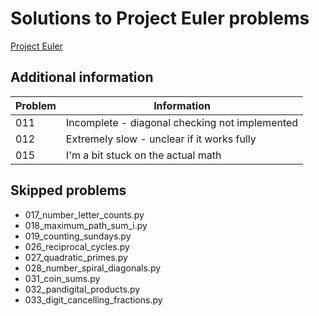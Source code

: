 # Solutions to Project Euler problems

[Project Euler](https://projecteuler.net/archives)

## Additional information

| Problem | Information                                    |
| ------- | ---------------------------------------------- |
| 011     | Incomplete - diagonal checking not implemented |
| 012     | Extremely slow - unclear if it works fully     |
| 015     | I'm a bit stuck on the actual math             |

## Skipped problems

- 017_number_letter_counts.py
- 018_maximum_path_sum_i.py
- 019_counting_sundays.py
- 026_reciprocal_cycles.py
- 027_quadratic_primes.py
- 028_number_spiral_diagonals.py
- 031_coin_sums.py
- 032_pandigital_products.py
- 033_digit_cancelling_fractions.py
